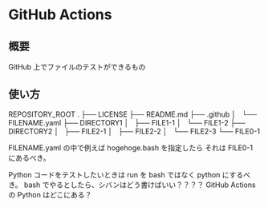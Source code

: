 # GitHub Actions
## 概要
GitHub 上でファイルのテストができるもの
## 使い方
REPOSITORY_ROOT
.
├── LICENSE
├── README.md
├── .github
│   └── FILENAME.yaml
├── DIRECTORY1
│   ├── FILE1-1
│   └── FILE1-2
├── DIRECTORY2
│   ├── FILE2-1
│   ├── FILE2-2
│   └── FILE2-3
└── FILE0-1

FILENAME.yaml の中で例えば hogehoge.bash を指定したら
それは FILE0-1 にあるべき。

Python コードをテストしたいときは run を bash ではなく python にするべき。
bash でやるとしたら、シバンはどう書けばいい？？？？
GitHub Actions の Python はどこにある？

